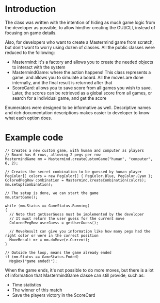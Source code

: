 # Introduction #

The class was written with the intention of hiding as much game logic from the developer as possible, to allow him/her creating the GUI/CLI, instead of focusing on game details.

Also, for developers who want to create a Mastermind game from scratch, but don't want to worry using dozen of classes. All the public classes were reduced to the following:

  * Mastermind: it's a factory and allows you to create the needed objects to interact with the system
  * MastermindGame: where the action happens! This class represents a game, and allows you to simulate a board. All the moves are done internally, and the final result is returned after that
  * ScoreCard: allows you to save score from all games you wish to save. Later, the scores can be retrieved as a global score from all games, or search for a individual game, and get the score

Enumerators were designed to be informative as well. Descriptive names and rich documentation descriptions makes easier to developer to know what each option does.

# Example code #

```
// Creates a new custom game, with human and computer as players
// Board has 6 rows, allowing 2 pegs per row
MastermindGame mm = Mastermind.createCustomGame("human", "computer", 6, 2);

// Creates the secret combination to be guessed by human player
PegColor[] colors = new PegColor[] { PegColor.Blue, PegColor.Cyan };
ColoredPegRow combination = Mastermind.createCombination(colors);
mm.setup(combination);

// The setup is done, we can start the game
mm.startGame();

while (mm.Status == GameStatus.Running)
{
  // Note that getUserGuess must be implemented by the developer
  // It must return the user guess for the current move
  ColoredPegRow userGuess = getUserGuess();

  // MoveResult can give you information like how many pegs had the right color or were in the correct position
  MoveResult mr = mm.doMove(e.Current);
}

// Outside the loop, means the game already ended
if (mm.Status == GameStatus.Ended)
  MsgBox("game ended!");

```

When the game ends, it's not possible to do more moves, but there is a lot of information that MastermindGame classe can still provide, such as:
  * Time statistics
  * The winner of this match
  * Save the players victory in the ScoreCard